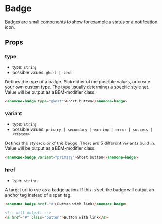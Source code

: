# Badge

Badges are small components to show for example a status or a notification icon.

## Props

### type

 - type: ```string```
 - possible values: ``ghost | text``

Defines the type of a badge. Pick either of the possible values, or create your own custom type. The type usually determines a specific style set. Value will be output as a BEM-modifier class. 

``` html
<anemone-badge type="ghost">Ghost button</anemone-badge>
```

### variant

- type: ```string```
- possible values: ```primary | secondary | warning | error | success | <custom>```

Defines the style/color of the badge. There are 5 different variants build in. Value will be output as a BEM-modifier class.

 
``` html
<anemone-badge variant="primary">Ghost button</anemone-badge>
```

### href

- type: ```string```

A target url to use as a badge action. If this is set, the badge will output an anchor tag instead of a span tag.

``` html
<anemone-badge href="#">Button with link</anemone-badge>

<!-- will output: -->
<a href="#" class="button">Button with link</a>
```